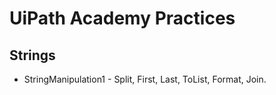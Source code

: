 # UiPath Academy Practices

## Strings
- StringManipulation1 - Split, First, Last, ToList, Format, Join.
